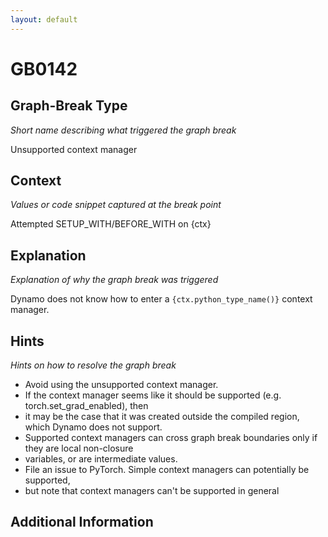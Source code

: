 ```yaml
---
layout: default
---
```

# GB0142

## Graph-Break Type
*Short name describing what triggered the graph break*

Unsupported context manager

## Context
*Values or code snippet captured at the break point*

Attempted SETUP_WITH/BEFORE_WITH on {ctx}

## Explanation
*Explanation of why the graph break was triggered*

Dynamo does not know how to enter a `{ctx.python_type_name()}` context manager.

## Hints
*Hints on how to resolve the graph break*

- Avoid using the unsupported context manager.
- If the context manager seems like it should be supported (e.g. torch.set_grad_enabled), then 
- it may be the case that it was created outside the compiled region, which Dynamo does not support. 
- Supported context managers can cross graph break boundaries only if they are local non-closure 
- variables, or are intermediate values.
- File an issue to PyTorch. Simple context managers can potentially be supported, 
- but note that context managers can't be supported in general


## Additional Information

<!-- ADDITIONAL INFORMATION START - Add custom information below this line -->

<!-- ADDITIONAL INFORMATION END -->

